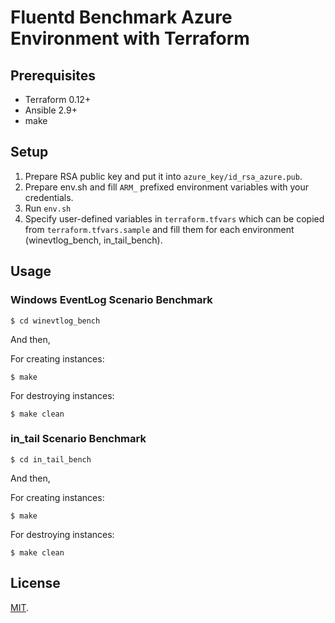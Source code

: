 Fluentd Benchmark Azure Environment with Terraform
===

## Prerequisites

* Terraform 0.12+
* Ansible 2.9+
* make

## Setup

 1. Prepare RSA public key and put it into `azure_key/id_rsa_azure.pub`.
 2. Prepare env.sh and fill `ARM_` prefixed environment variables with your credentials.
 3. Run `env.sh`
 4. Specify user-defined variables in `terraform.tfvars` which can be copied from `terraform.tfvars.sample` and fill them for each environment (winevtlog\_bench, in\_tail\_bench).

## Usage

### Windows EventLog Scenario Benchmark

```
$ cd winevtlog_bench
```

And then,

For creating instances:

```
$ make
```

For destroying instances:

```
$ make clean
```

### in\_tail Scenario Benchmark

```
$ cd in_tail_bench
```

And then,

For creating instances:

```
$ make
```

For destroying instances:

```
$ make clean
```

## License

[MIT](LICENSE).
